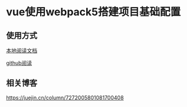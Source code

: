 # vue使用webpack5搭建项目基础配置
## 使用方式
[本地阅读文档](plugin%2FREADME.md)

[github阅读](https://github.com/ht-sauce/ht-vue-webpack/blob/main/plugin/README.md)

## 相关博客
https://juejin.cn/column/7272005801081700408

